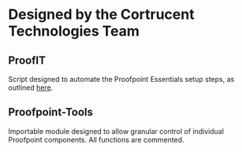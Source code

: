# Designed by the Cortrucent Technologies Team

## ProofIT

Script designed to automate the Proofpoint Essentials setup steps, as outlined [here](https://help.proofpoint.com/Proofpoint_Essentials/Email_Security/Administrator_Topics/hostedemailservices/Configuring_Office_365_for_Proofpoint_Essentials).

## Proofpoint-Tools

Importable module designed to allow granular control of individual Proofpoint components. All functions are commented.
